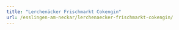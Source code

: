 ```yaml
---
title: "Lerchenäcker Frischmarkt Cokengin"
url: /esslingen-am-neckar/lerchenaecker-frischmarkt-cokengin/
---
```

